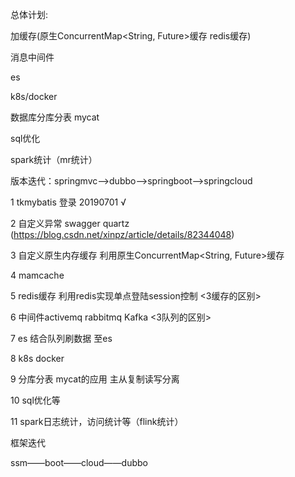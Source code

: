 总体计划:

加缓存(原生ConcurrentMap<String, Future<User>>缓存 redis缓存)
  
消息中间件

es

k8s/docker

数据库分库分表 mycat

sql优化

spark统计（mr统计）

版本迭代：springmvc——>dubbo——>springboot——>springcloud



1  tkmybatis 登录 20190701 √

2  自定义异常 swagger quartz (https://blog.csdn.net/xinpz/article/details/82344048)

3  自定义原生内存缓存 利用原生ConcurrentMap<String, Future<User>>缓存
  
4  mamcache

5  redis缓存  利用redis实现单点登陆session控制                            <3缓存的区别>

6  中间件activemq  rabbitmq  Kafka                                        <3队列的区别>

7  es 结合队列刷数据 至es

8  k8s docker

9  分库分表 mycat的应用  主从复制读写分离

10 sql优化等

11 spark日志统计，访问统计等（flink统计）

框架迭代

ssm——boot——cloud——dubbo
